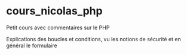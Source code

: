 # cours_nicolas_php

Petit cours avec commentaires sur le PHP

Explications des boucles et conditions, vu les notions de sécurité et en général le formulaire
